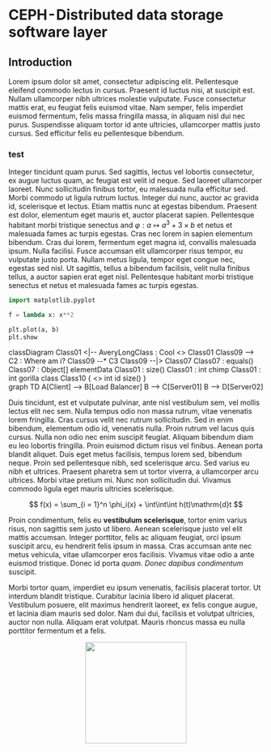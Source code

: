 # CEPH - Distributed data storage software layer

## Introduction

Lorem ipsum dolor sit amet, consectetur adipiscing elit. Pellentesque eleifend commodo lectus in cursus. Praesent id luctus nisi, at suscipit est. Nullam ullamcorper nibh ultrices molestie vulputate. Fusce consectetur mattis erat, eu feugiat felis euismod vitae. Nam semper, felis imperdiet euismod fermentum, felis massa fringilla massa, in aliquam nisl dui nec purus. Suspendisse aliquam tortor id ante ultricies, ullamcorper mattis justo cursus. Sed efficitur felis eu pellentesque bibendum.


### test
Integer tincidunt quam purus. Sed sagittis, lectus vel lobortis consectetur, ex augue luctus quam, ac feugiat est velit id neque. Sed laoreet ullamcorper laoreet. Nunc sollicitudin finibus tortor, eu malesuada nulla efficitur sed. Morbi commodo ut ligula rutrum luctus. Integer dui nunc, auctor ac gravida id, scelerisque et lectus. Etiam mattis nunc at egestas bibendum. Praesent est dolor, elementum eget mauris et, auctor placerat sapien. Pellentesque habitant morbi tristique senectus and $\varphi : a \longmapsto a^3 + 3\times b$ et netus et malesuada fames ac turpis egestas. Cras nec lorem in sapien elementum bibendum. Cras dui lorem, fermentum eget magna id, convallis malesuada ipsum. Nulla facilisi. Fusce accumsan elit ullamcorper risus tempor, eu vulputate justo porta. Nullam metus ligula, tempor eget congue nec, egestas sed nisl. Ut sagittis, tellus a bibendum facilisis, velit nulla finibus tellus, a auctor sapien erat eget nisl. Pellentesque habitant morbi tristique senectus et netus et malesuada fames ac turpis egestas.

```python
import matplotlib.pyplot

f = lambda x: x**2

plt.plot(a, b)
plt.show
```


<div class="mermaid">
classDiagram
Class01 <|-- AveryLongClass : Cool
<<Interface>> Class01
Class09 --> C2 : Where am i?
Class09 --* C3
Class09 --|> Class07
Class07 : equals()
Class07 : Object[] elementData
Class01 : size()
Class01 : int chimp
Class01 : int gorilla
class Class10 {
  <<service>>
  int id
  size()
}
</div>


<div class="mermaid">
graph TD 
A[Client] --> B[Load Balancer] 
B --> C[Server01] 
B --> D[Server02]
</div>

Duis tincidunt, est et vulputate pulvinar, ante nisl vestibulum sem, vel mollis lectus elit nec sem. Nulla tempus odio non massa rutrum, vitae venenatis lorem fringilla. Cras cursus velit nec rutrum sollicitudin. Sed in enim bibendum, elementum odio id, venenatis nulla. Proin rutrum vel lacus quis cursus. Nulla non odio nec enim suscipit feugiat. Aliquam bibendum diam eu leo lobortis fringilla. Proin euismod dictum risus vel finibus. Aenean porta blandit aliquet. Duis eget metus facilisis, tempus lorem sed, bibendum neque. Proin sed pellentesque nibh, sed scelerisque arcu. Sed varius eu nibh et ultrices. Praesent pharetra sem ut tortor viverra, a ullamcorper arcu ultrices. Morbi vitae pretium mi. Nunc non sollicitudin dui. Vivamus commodo ligula eget mauris ultricies scelerisque.


$$
f(x) = \sum_{i = 1}^n \phi_i(x) + \int\int\int h(t)\mathrm{d}t
$$

Proin condimentum, felis eu **vestibulum scelerisque**, tortor enim varius risus, non sagittis sem justo ut libero. Aenean scelerisque justo vel elit mattis accumsan. Integer porttitor, felis ac aliquam feugiat, orci ipsum suscipit arcu, eu hendrerit felis ipsum in massa. Cras accumsan ante nec metus vehicula, vitae ullamcorper eros facilisis. Vivamus vitae odio a ante euismod tristique. Donec id porta _quam. Donec dapibus condimentum_ suscipit.


Morbi tortor quam, imperdiet eu ipsum venenatis, facilisis placerat tortor. Ut interdum blandit tristique. Curabitur lacinia libero id aliquet placerat. Vestibulum posuere, elit maximus hendrerit laoreet, ex felis congue augue, et lacinia diam mauris sed dolor. Nam dui dui, facilisis et volutpat ultricies, auctor non nulla. Aliquam erat volutpat. Mauris rhoncus massa eu nulla porttitor fermentum et a felis.


<p align="center">
<img src="https://datasciience.iiens.net/assets/img/logo_DS.png" width="200"/>
</p>
